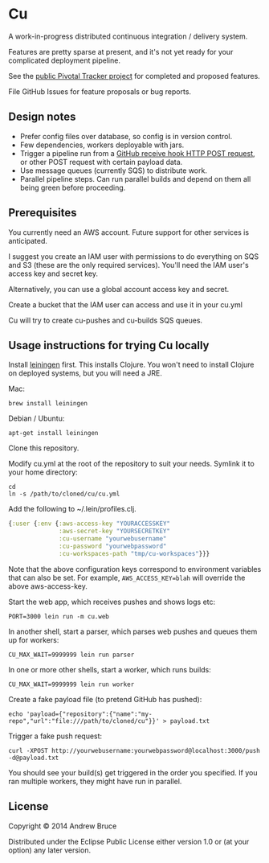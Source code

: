 # Cu

A work-in-progress distributed continuous integration / delivery system.

Features are pretty sparse at present, and it's not yet ready for your
complicated deployment pipeline.

See the [public Pivotal Tracker project](https://www.pivotaltracker.com/s/projects/981848)
for completed and proposed features.

File GitHub Issues for feature proposals or bug reports.

## Design notes

* Prefer config files over database, so config is in version control.
* Few dependencies, workers deployable with jars.
* Trigger a pipeline run from a [GitHub receive hook HTTP POST request](https://help.github.com/articles/post-receive-hooks#the-payload),
or other POST request with certain payload data.
* Use message queues (currently SQS) to distribute work.
* Parallel pipeline steps.
Can run parallel builds and depend on them all being green before proceeding.

## Prerequisites

You currently need an AWS account.
Future support for other services is anticipated.

I suggest you create an IAM user with permissions to do everything on SQS and
S3 (these are the only required services).
You'll need the IAM user's access key and secret key.

Alternatively, you can use a global account access key and secret.

Create a bucket that the IAM user can access and use it in your cu.yml

Cu will try to create cu-pushes and cu-builds SQS queues.

## Usage instructions for trying Cu locally

Install [leiningen](http://leiningen.org) first.
This installs Clojure.
You won't need to install Clojure on deployed systems, but you will need a JRE.

Mac:

```shell
brew install leiningen
```

Debian / Ubuntu:

```shell
apt-get install leiningen
```

Clone this repository.

Modify cu.yml at the root of the repository to suit your needs.
Symlink it to your home directory:

```shell
cd
ln -s /path/to/cloned/cu/cu.yml
```

Add the following to ~/.lein/profiles.clj.

```clojure
{:user {:env {:aws-access-key "YOURACCESSKEY"
              :aws-secret-key "YOURSECRETKEY"
              :cu-username "yourwebusername"
              :cu-password "yourwebpassword"
              :cu-workspaces-path "tmp/cu-workspaces"}}}
```

Note that the above configuration keys correspond to environment variables that
can also be set.
For example, `AWS_ACCESS_KEY=blah` will override the above aws-access-key.

Start the web app, which receives pushes and shows logs etc:

```shell
PORT=3000 lein run -m cu.web
```

In another shell, start a parser, which parses web pushes and queues them up
for workers:

```shell
CU_MAX_WAIT=9999999 lein run parser
```

In one or more other shells, start a worker, which runs builds:

```shell
CU_MAX_WAIT=9999999 lein run worker
```

Create a fake payload file (to pretend GitHub has pushed):

```shell
echo 'payload={"repository":{"name":"my-repo","url":"file:///path/to/cloned/cu"}}' > payload.txt
```

Trigger a fake push request:

```shell
curl -XPOST http://yourwebusername:yourwebpassword@localhost:3000/push -d@payload.txt
```

You should see your build(s) get triggered in the order you specified.
If you ran multiple workers, they might have run in parallel.

## License

Copyright © 2014 Andrew Bruce

Distributed under the Eclipse Public License either version 1.0 or (at
your option) any later version.
